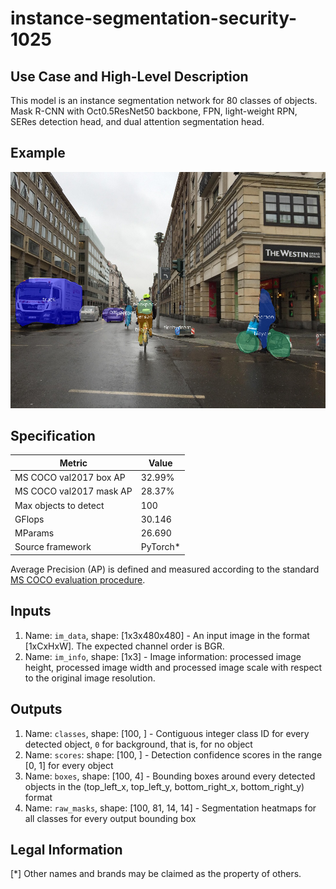 # instance-segmentation-security-1025

## Use Case and High-Level Description

This model is an instance segmentation network for 80 classes of objects.
Mask R-CNN with Oct0.5ResNet50 backbone, FPN, light-weight RPN,
SERes detection head, and dual attention segmentation head.

## Example

![](./instance-segmentation-security-1025.png)

## Specification

| Metric                          | Value                                     |
|---------------------------------|-------------------------------------------|
| MS COCO val2017 box AP          | 32.99%                                    |
| MS COCO val2017 mask AP         | 28.37%                                    |
| Max objects to detect           | 100                                       |
| GFlops                          | 30.146                                    |
| MParams                         | 26.690                                    |
| Source framework                | PyTorch\*                                 |

Average Precision (AP) is defined and measured according to the standard
[MS COCO evaluation procedure](https://cocodataset.org/#detection-eval).

## Inputs

1.	Name: `im_data`, shape: [1x3x480x480] - An input image in the format
    [1xCxHxW]. The expected channel order is BGR.
2.	Name: `im_info`, shape: [1x3] - Image information: processed image height,
    processed image width and processed image scale
    with respect to the original image resolution.

## Outputs

1.	Name: `classes`, shape: [100, ] - Contiguous integer class ID for every
    detected object, `0` for background, that is, for no object
2.	Name: `scores`: shape: [100, ] - Detection confidence scores in the range [0, 1]
    for every object
3.	Name: `boxes`, shape: [100, 4] - Bounding boxes around every detected objects
    in the (top_left_x, top_left_y, bottom_right_x, bottom_right_y) format
4.	Name: `raw_masks`, shape: [100, 81, 14, 14] - Segmentation heatmaps for all
    classes for every output bounding box

## Legal Information
[*] Other names and brands may be claimed as the property of others.
